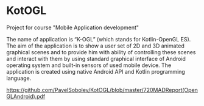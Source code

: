 # KotOGL
Project for course "Mobile Application development"

The name of application is “K-OGL” (which stands for Kotlin-OpenGL ES). The aim of the application is to show a user set of 2D and 3D animated graphical scenes and to provide him with ability of controlling these scenes and interact with them by using standard graphical interface of Android operating system and built-in sensors of used mobile device. The application is created using native Android API and Kotlin programming language.

https://github.com/PavelSobolev/KotOGL/blob/master/720MADReport(OpenGLAndroid).pdf
